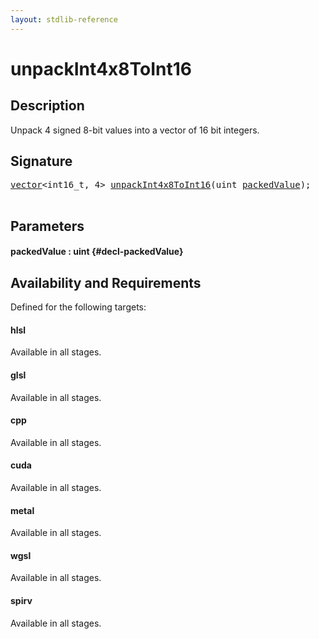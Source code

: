 ```yaml
---
layout: stdlib-reference
---
```


# unpackInt4x8ToInt16

## Description

Unpack 4 signed 8-bit values into a vector of 16 bit integers.




## Signature 

<pre>
<a href="/stdlib-reference/types/vector/index" class="code_type">vector</a>&lt;int16_t, 4&gt; <a href="/stdlib-reference/global-decls/unpackint4x8toint16-6ce">unpackInt4x8ToInt16</a>(<span class="code_keyword">uint</span> <a href="/stdlib-reference/global-decls/unpackint4x8toint16-6ce#decl-packedValue" class="code_param">packedValue</a>);

</pre>

## Parameters

#### packedValue  : uint {#decl-packedValue}

## Availability and Requirements

Defined for the following targets:

#### hlsl
Available in all stages.

#### glsl
Available in all stages.

#### cpp
Available in all stages.

#### cuda
Available in all stages.

#### metal
Available in all stages.

#### wgsl
Available in all stages.

#### spirv
Available in all stages.



